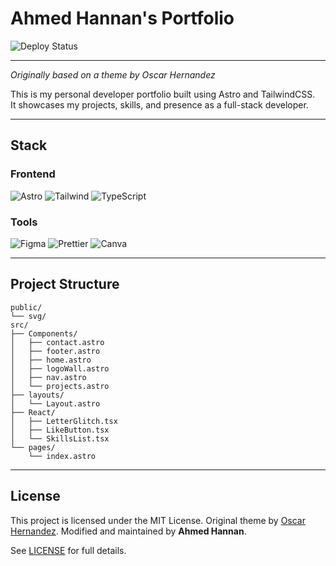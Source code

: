 # Ahmed Hannan's Portfolio

![Deploy Status](https://img.shields.io/badge/Deploy-Github-black.svg?style=for-the-badge&logo=github)

---

_Originally based on a theme by Oscar Hernandez_

This is my personal developer portfolio built using Astro and TailwindCSS.  
It showcases my projects, skills, and presence as a full-stack developer.

---

## **Stack**
### **Frontend**
![Astro](https://img.shields.io/badge/Astro-FF5D01?style=for-the-badge&logo=astro&logoColor=white)
![Tailwind](https://img.shields.io/badge/Tailwind_CSS-38B2AC?style=for-the-badge&logo=tailwind-css&logoColor=white)
![TypeScript](https://img.shields.io/badge/TypeScript-3178C6?style=for-the-badge&logo=typescript&logoColor=white)

### **Tools**
![Figma](https://img.shields.io/badge/Figma-F24E1E?style=for-the-badge&logo=figma&logoColor=white)
![Prettier](https://img.shields.io/badge/Prettier-F7B93E?style=for-the-badge&logo=prettier&logoColor=black)
![Canva](https://img.shields.io/badge/Canva-c900c3?style=for-the-badge&logo=canva&logoColor=white)

---

## **Project Structure**

```
public/
└── svg/
src/
├── Components/
│   ├── contact.astro
│   ├── footer.astro
│   ├── home.astro
│   ├── logoWall.astro
│   ├── nav.astro
│   └── projects.astro
├── layouts/
│   └── Layout.astro
├── React/
│   ├── LetterGlitch.tsx
│   ├── LikeButton.tsx
│   └── SkillsList.tsx
└── pages/
    └── index.astro
```

---

## **License**

This project is licensed under the MIT License.
Original theme by [Oscar Hernandez](https://github.com/OscarHdz).
Modified and maintained by **Ahmed Hannan**.

See [LICENSE](./LICENSE) for full details.
